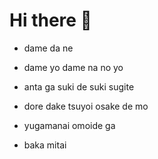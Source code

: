 # Hi there 👋

- dame da ne

- dame yo dame na no yo

- anta ga suki de suki sugite

- dore dake tsuyoi osake de mo

- yugamanai omoide ga

- baka mitai

<!--
**Kaaaaarim/kaaaaarim** is a ✨ _special_ ✨ repository because its `README.md` (this file) appears on your GitHub profile.

Here are some ideas to get you started:

- 🔭 I’m currently working on ...
- 🌱 I’m currently learning ...
- 👯 I’m looking to collaborate on ...
- 🤔 I’m looking for help with ...
- 💬 Ask me about ...
- 📫 How to reach me: ...
- 😄 Pronouns: ...
- ⚡ Fun fact: ...
-->
